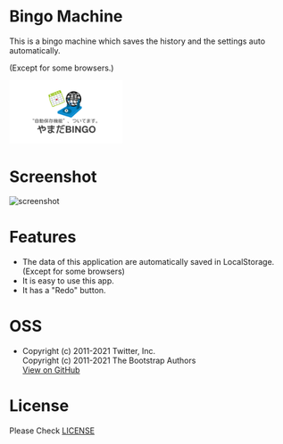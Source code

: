 # Bingo Machine
This is a bingo machine which saves the history and the settings auto automatically.

(Except for some browsers.)

<img src="./favicon/ogp.png" alt="OGP Image" width="40%">

# Screenshot
<img src="https://user-images.githubusercontent.com/75155258/115976733-eb439e80-a5ab-11eb-8133-782b151c9af8.png" alt="screenshot" width="70%">

# Features
- The data of this application are automatically saved in LocalStorage. (Except for some browsers)
- It is easy to use this app.
- It has a "Redo" button.
# OSS
- Copyright (c) 2011-2021 Twitter, Inc.
<br>Copyright (c) 2011-2021 The Bootstrap Authors
<br>[View on GitHub](https://github.com/twbs/bootstrap)
# License
Please Check [LICENSE](LICENSE)
